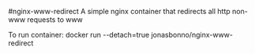 #nginx-www-redirect
A simple nginx container that redirects all http non-www requests to www

To run container: docker run --detach=true jonasbonno/nginx-www-redirect
